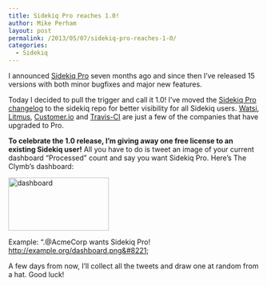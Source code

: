 ```yaml
---
title: Sidekiq Pro reaches 1.0!
author: Mike Perham
layout: post
permalink: /2013/05/07/sidekiq-pro-reaches-1-0/
categories:
  - Sidekiq
---
```

I announced [Sidekiq Pro][1] seven months ago and since then I&#8217;ve released 15 versions with both minor bugfixes and major new features.

Today I decided to pull the trigger and call it 1.0! I&#8217;ve moved the [Sidekiq Pro changelog][2] to the sidekiq repo for better visibility for all Sidekiq users. [Watsi][3], [Litmus][4], [Customer.io][5] and [Travis-CI][6] are just a few of the companies that have upgraded to Pro.

**To celebrate the 1.0 release, I&#8217;m giving away one free license to an existing Sidekiq user!** All you have to do is tweet an image of your current dashboard &#8220;Processed&#8221; count and say you want Sidekiq Pro. Here&#8217;s The Clymb&#8217;s dashboard:

<img src="http://www.mikeperham.com/wp-content/uploads/2013/05/Screen-Shot-2013-05-07-at-10.38.46-AM.png" alt="dashboard" width="201" height="106" class="aligncenter size-full wp-image-1328" />

Example: &#8220;.@AcmeCorp wants Sidekiq Pro! http://example.org/dashboard.png&#8221;

A few days from now, I&#8217;ll collect all the tweets and draw one at random from a hat. Good luck!

 [1]: http://sidekiq.org/pro
 [2]: https://github.com/mperham/sidekiq/blob/master/Pro-Changes.md
 [3]: https://watsi.org/
 [4]: http://litmus.com/
 [5]: http://customer.io/
 [6]: https://travis-ci.org/
